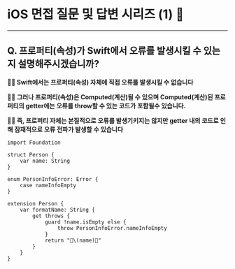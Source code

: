 # iOS 면접 질문 및 답변 시리즈 (1) 🤔

---

## Q. 프로퍼티(속성)가 Swift에서 오류를 발생시킬 수 있는지 설명해주시겠습니까?

**🙋‍♂️ Swift에서는 프로퍼티(속성) 자체에 직접 오류를 발생시킬 수 없습니다**</br> 

**🙋‍♂️ 그러나 프로퍼티(속성)은 Computed(계산)될 수 있으며 Computed(계산)된 프로퍼티의 getter에는 오류를 throw할 수 있는 코드가 포함될수 있습니다.**</br>

**🙋‍♂️ 즉, 프로퍼티 자체는 본질적으로 오류를 발생기키지는 않지만 getter 내의 코드로 인해 잠재적으로 오류 전파가 발생할 수 있습니다**</br>

```swift!
import Foundation

struct Person {
    var name: String
}

enum PersonInfoError: Error {
    case nameInfoEmpty
}

extension Person {
    var formatName: String {
        get throws {
            guard !name.isEmpty else {
                throw PersonInfoError.nameInfoEmpty
            }
            return "🎉\(name)🎉"
        }
    }
}
```
